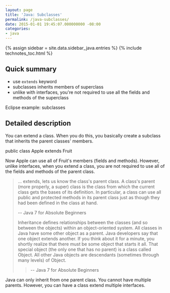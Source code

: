 ```yaml
---
layout: page
title: 'Java: Subclasses'
permalink: /java-subclasses/
date: 2015-01-01 19:45:07.000000000 -08:00
categories:
- java
---
```

{% assign sidebar = site.data.sidebar_java.entries %}
{% include technotes_toc.html %}
## Quick summary

* use `extends` keyword
* subclasses inherits members of superclass
* unlike with interfaces, you're not required to use all the fields and methods of the superclass

Eclipse example: subclasses

## Detailed description

You can extend a class. When you do this, you basically create a subclass that inherits the parent classes' members.

public class Apple extends Fruit

Now Apple can use all of Fruit's members (fields and methods). However, unlike interfaces, when you extend a class, you are not required to use all of the fields and methods of the parent class.

> ... extends, lets us know the class's parent class. A class's parent (more properly, a super) class is the class from which the current class gets the bases of its definition. In particular, a class can use all public and protected methods in its parent class just as though they had been defined in the class at hand.
>
> -- Java 7 for Absolute Beginners
>
> Inheritance defines relationships between the classes (and so between the objects) within an object-oriented system. All classes in Java have some other object as a parent. Java developers say that one object extends another. If you think about it for a minute, you shortly realize that there must be some object that starts it all. That special object (the only one that has no parent) is a class called Object. All other Java objects are descendants (sometimes through many levels) of Object.
>
> > -- Java 7 for Absolute Beginners

Java can only inherit from one parent class. You cannot have multiple parents. However, you can have a class extend multiple interfaces.